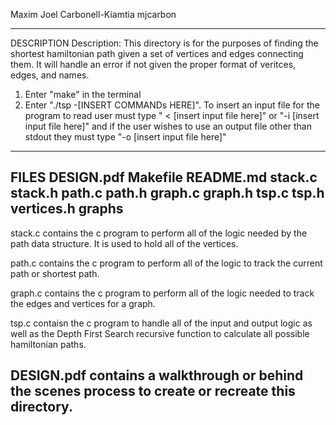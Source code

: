 Maxim Joel Carbonell-Kiamtia
mjcarbon


---------------------
DESCRIPTION
Description: This directory is for the purposes of finding the shortest hamiltonian path given a set of vertices and edges connecting them. It will handle an error if not given the proper format of veritces, edges, and names. 

1. Enter "make" in the terminal
2. Enter "./tsp -[INSERT COMMANDs HERE]". To insert an input file for the program to read user must type " < [insert input file here]" or "-i [insert input file here]" and if the user wishes to use an output file other than stdout they must type "-o [insert input file here]"
---------------------
FILES
DESIGN.pdf
Makefile
README.md
stack.c 
stack.h 
path.c 
path.h 
graph.c 
graph.h 
tsp.c
tsp.h
vertices.h 
graphs
-----------------------
stack.c contains the c program to perform all of the logic needed by the path data structure. It is used to hold all of the vertices.

path.c contains the c program to perform all of the logic to track the current path or shortest path. 
 
graph.c contains the c program to perform all of the logic needed to track the edges and vertices for a graph. 

tsp.c contaisn the c program to handle all of the input and output logic as well as the Depth First Search recursive function to calculate all possible hamiltonian paths. 

DESIGN.pdf contains a walkthrough or behind the scenes process to create or recreate this directory. 
---------------------


